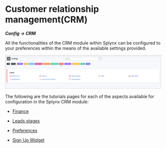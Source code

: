 Customer relationship management(CRM)
=============

**_Config -> CRM_**

All the functionalities of the CRM module within Splynx can be configured to your preferences within the means of the available settings provided.

![crm](crm.png)

The following are the tutorials pages for each of the aspects available for configuration in the Splynx CRM module:

* [Finance](configuration/crm/finance/finance.md)

* [Leads stages](configuration/crm/leads_stages/leads_stages.md)

* [Preferences](configuration/crm/preferences/preferences.md)

* [Sign Up Widget](configuration/crm/sign_up_widget/sign_up_widget.md)
